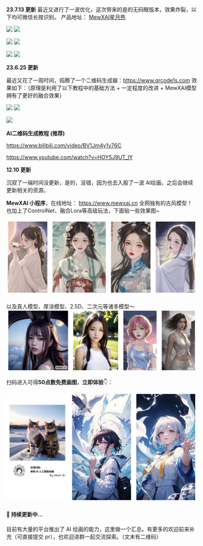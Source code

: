 
**23.7.13 更新**
最近又进行了一波优化，这次带来的是的无码眼版本，效果炸裂，以下均可微信长按识别。 产品地址： [MewXAI星月熊](https://qr.mewx.art)

<p>
 <img src="https://github.com/hua1995116/awesome-ai-painting/assets/12070073/fe7bfeb9-47b8-4d51-99bb-b0d3edadfa09" width="300" />
 <img src="https://github.com/hua1995116/awesome-ai-painting/assets/12070073/19fb752c-3690-4a08-a4bf-0594db158ab1" width="300" />
</p>

<p>
 <img src="https://github.com/hua1995116/awesome-ai-painting/assets/12070073/eb405b42-876c-4704-bf19-f0ee7dca8382" width="300" />
 <img src="https://github.com/hua1995116/awesome-ai-painting/assets/12070073/ccb683f7-06a5-437b-8e35-70fd961279fb" width="300" />
</p>

<p>
 <img src="https://github.com/hua1995116/awesome-ai-painting/assets/12070073/a0c6efe6-28fe-4c47-ac39-cac96482b6c3" width="300" />
 <img src="https://github.com/hua1995116/awesome-ai-painting/assets/12070073/707e3f86-0cbf-41c9-a276-680ad2f56fc7" width="300" />
</p>

**23.6.25 更新**

最近又花了一周时间，捣腾了一个二维码生成器：https://www.qrcode1s.com 效果如下：（原理是利用了以下教程中的基础方法 + 一定程度的改进 + MewXAI模型拥有了更好的融合效果）

<p>
 <img src="https://github.com/hua1995116/awesome-ai-painting/assets/12070073/5843c8e2-66a3-4e99-89b4-b3f06298a0dc" width="300" />
 <img src="https://github.com/hua1995116/awesome-ai-painting/assets/12070073/c3581562-8a55-444b-90d1-cc2e10ecdcb8" width="300" />
</p>

<img src="https://github.com/hua1995116/awesome-ai-painting/assets/12070073/0d109bbf-04f7-4d59-8dce-27b8ac70471e" width="600" />


**AI二维码生成教程 (推荐)**

https://www.bilibili.com/video/BV1Jm4y1v76C

https://www.youtube.com/watch?v=HOY5J9UT_lY


**12.10 更新**

沉寂了一端时间没更新，是的，没错，因为也去入股了一波 AI绘画，之后会继续更新相关的资源。

**MewXAI 小程序**，在线地址： https://www.mewxai.cn  全网独有的古风模型！也加上了ControlNet、融合Lora等高级玩法，下面贴一些效果图~

![](./%E6%96%B0%E9%97%BB%E8%B5%84%E6%96%99/images/mewx.jpg)
 
以及真人模型、厚涂模型、2.5D、二次元等诸多模型～
![](./%E6%96%B0%E9%97%BB%E8%B5%84%E6%96%99/images/mewx2.jpg)

扫码进入可得**50点数免费画图**，**立即体验**👇：<br/>

![](./%E6%96%B0%E9%97%BB%E8%B5%84%E6%96%99/images/mewx4.jpg)

#### 🌰 持续更新中...

目前有大量的平台推出了 AI 绘画的能力，这里做一个汇总。有更多的欢迎前来补充（可直接提交 pr），也欢迎进群一起交流探索。（文末有二维码）